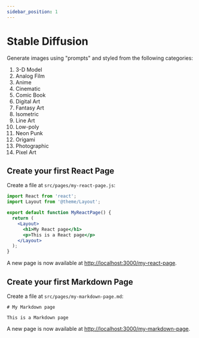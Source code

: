 ```yaml
---
sidebar_position: 1
---
```


# Stable Diffusion

Generate images using "prompts" and styled from the following categories:

1. 3-D Model
0. Analog Film
0. Anime
0. Cinematic
0. Comic Book
0. Digital Art
0. Fantasy Art
0. Isometric
0. Line Art
0. Low-poly
0. Neon Punk
0. Origami
0. Photographic
0. Pixel Art

## Create your first React Page

Create a file at `src/pages/my-react-page.js`:

```jsx title="src/pages/my-react-page.js"
import React from 'react';
import Layout from '@theme/Layout';

export default function MyReactPage() {
  return (
    <Layout>
      <h1>My React page</h1>
      <p>This is a React page</p>
    </Layout>
  );
}
```

A new page is now available at [http://localhost:3000/my-react-page](http://localhost:3000/my-react-page).

## Create your first Markdown Page

Create a file at `src/pages/my-markdown-page.md`:

```mdx title="src/pages/my-markdown-page.md"
# My Markdown page

This is a Markdown page
```

A new page is now available at [http://localhost:3000/my-markdown-page](http://localhost:3000/my-markdown-page).
